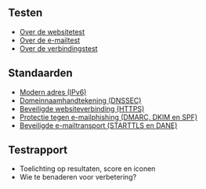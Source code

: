 ## Testen
* [Over de websitetest](/test-site/)
* [Over de e-mailtest](/test-mail/)
* [Over de verbindingstest](/test-connection/)

## Standaarden
* [Modern adres (IPv6)](/faqs/ipv6/)
* [Domeinnaamhandtekening (DNSSEC)](/faqs/dnssec/)
* [Beveiligde websiteverbinding (HTTPS)](/faqs/https/)
* [Protectie tegen e-mailphishing (DMARC, DKIM en SPF)](/faqs/mailauth/)
* [Beveiligde e-mailtransport (STARTTLS en DANE)](/faqs/starttls/)

## Testrapport
* Toelichting op resultaten, score en iconen
* Wie te benaderen voor verbetering?

